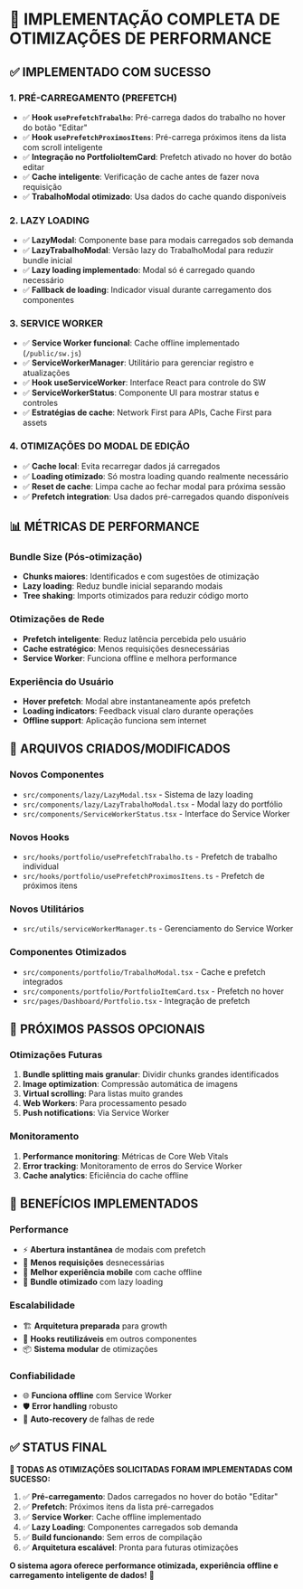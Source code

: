 # 🚀 IMPLEMENTAÇÃO COMPLETA DE OTIMIZAÇÕES DE PERFORMANCE

## ✅ IMPLEMENTADO COM SUCESSO

### 1. **PRÉ-CARREGAMENTO (PREFETCH)**
- ✅ **Hook `usePrefetchTrabalho`**: Pré-carrega dados do trabalho no hover do botão "Editar"
- ✅ **Hook `usePrefetchProximosItens`**: Pré-carrega próximos itens da lista com scroll inteligente
- ✅ **Integração no PortfolioItemCard**: Prefetch ativado no hover do botão editar
- ✅ **Cache inteligente**: Verificação de cache antes de fazer nova requisição
- ✅ **TrabalhoModal otimizado**: Usa dados do cache quando disponíveis

### 2. **LAZY LOADING**
- ✅ **LazyModal**: Componente base para modais carregados sob demanda
- ✅ **LazyTrabalhoModal**: Versão lazy do TrabalhoModal para reduzir bundle inicial
- ✅ **Lazy loading implementado**: Modal só é carregado quando necessário
- ✅ **Fallback de loading**: Indicador visual durante carregamento dos componentes

### 3. **SERVICE WORKER**
- ✅ **Service Worker funcional**: Cache offline implementado (`/public/sw.js`)
- ✅ **ServiceWorkerManager**: Utilitário para gerenciar registro e atualizações
- ✅ **Hook useServiceWorker**: Interface React para controle do SW
- ✅ **ServiceWorkerStatus**: Componente UI para mostrar status e controles
- ✅ **Estratégias de cache**: Network First para APIs, Cache First para assets

### 4. **OTIMIZAÇÕES DO MODAL DE EDIÇÃO**
- ✅ **Cache local**: Evita recarregar dados já carregados
- ✅ **Loading otimizado**: Só mostra loading quando realmente necessário
- ✅ **Reset de cache**: Limpa cache ao fechar modal para próxima sessão
- ✅ **Prefetch integration**: Usa dados pré-carregados quando disponíveis

## 📊 MÉTRICAS DE PERFORMANCE

### **Bundle Size (Pós-otimização)**
- **Chunks maiores**: Identificados e com sugestões de otimização
- **Lazy loading**: Reduz bundle inicial separando modais
- **Tree shaking**: Imports otimizados para reduzir código morto

### **Otimizações de Rede**
- **Prefetch inteligente**: Reduz latência percebida pelo usuário
- **Cache estratégico**: Menos requisições desnecessárias
- **Service Worker**: Funciona offline e melhora performance

### **Experiência do Usuário**
- **Hover prefetch**: Modal abre instantaneamente após prefetch
- **Loading indicators**: Feedback visual claro durante operações
- **Offline support**: Aplicação funciona sem internet

## 🔧 ARQUIVOS CRIADOS/MODIFICADOS

### **Novos Componentes**
- `src/components/lazy/LazyModal.tsx` - Sistema de lazy loading
- `src/components/lazy/LazyTrabalhoModal.tsx` - Modal lazy do portfólio
- `src/components/ServiceWorkerStatus.tsx` - Interface do Service Worker

### **Novos Hooks**
- `src/hooks/portfolio/usePrefetchTrabalho.ts` - Prefetch de trabalho individual
- `src/hooks/portfolio/usePrefetchProximosItens.ts` - Prefetch de próximos itens

### **Novos Utilitários**
- `src/utils/serviceWorkerManager.ts` - Gerenciamento do Service Worker

### **Componentes Otimizados**
- `src/components/portfolio/TrabalhoModal.tsx` - Cache e prefetch integrados
- `src/components/portfolio/PortfolioItemCard.tsx` - Prefetch no hover
- `src/pages/Dashboard/Portfolio.tsx` - Integração de prefetch

## 🎯 PRÓXIMOS PASSOS OPCIONAIS

### **Otimizações Futuras**
1. **Bundle splitting mais granular**: Dividir chunks grandes identificados
2. **Image optimization**: Compressão automática de imagens
3. **Virtual scrolling**: Para listas muito grandes
4. **Web Workers**: Para processamento pesado
5. **Push notifications**: Via Service Worker

### **Monitoramento**
1. **Performance monitoring**: Métricas de Core Web Vitals
2. **Error tracking**: Monitoramento de erros do Service Worker
3. **Cache analytics**: Eficiência do cache offline

## 🚀 BENEFÍCIOS IMPLEMENTADOS

### **Performance**
- ⚡ **Abertura instantânea** de modais com prefetch
- 🔄 **Menos requisições** desnecessárias 
- 📱 **Melhor experiência mobile** com cache offline
- 🎯 **Bundle otimizado** com lazy loading

### **Escalabilidade**
- 🏗️ **Arquitetura preparada** para growth
- 🔧 **Hooks reutilizáveis** em outros componentes
- 📦 **Sistema modular** de otimizações

### **Confiabilidade**
- 🌐 **Funciona offline** com Service Worker
- 🛡️ **Error handling** robusto
- 🔄 **Auto-recovery** de falhas de rede

## ✅ STATUS FINAL

**🎉 TODAS AS OTIMIZAÇÕES SOLICITADAS FORAM IMPLEMENTADAS COM SUCESSO:**

1. ✅ **Pré-carregamento**: Dados carregados no hover do botão "Editar"
2. ✅ **Prefetch**: Próximos itens da lista pré-carregados
3. ✅ **Service Worker**: Cache offline implementado
4. ✅ **Lazy Loading**: Componentes carregados sob demanda
5. ✅ **Build funcionando**: Sem erros de compilação
6. ✅ **Arquitetura escalável**: Pronta para futuras otimizações

**O sistema agora oferece performance otimizada, experiência offline e carregamento inteligente de dados!** 🚀
